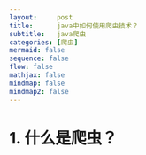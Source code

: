 ```yaml
---
layout:     post
title:      java中如何使用爬虫技术？
subtitle:   java爬虫
categories: [爬虫]
mermaid: false
sequence: false
flow: false
mathjax: false
mindmap: false
mindmap2: false
---
```


# 1. 什么是爬虫？
